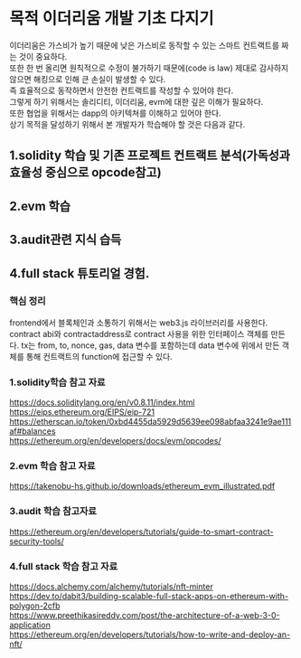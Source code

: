 # 목적 이더리움 개발 기초 다지기 <br>
이더리움은 가스비가 높기 때문에 낮은 가스비로 동작할 수 있는 스마트 컨트랙트를 짜는 것이 중요하다.<br> 또한 한 번 올리면 원칙적으로 수정이 불가하기 때문에(code is law) 제대로 감사하지 않으면 해킹으로 인해 큰 손실이 발생할 수 있다.<br> 즉 효율적으로 동작하면서 안전한 컨트랙트를 작성할 수 있어야 한다.<br> 그렇게 하기 위해서는 솔리디티, 이더리움, evm에 대한 깊은 이해가 필요하다.<br> 또한 협업을 위해서는 dapp의 아키텍쳐를 이해하고 있어야 한다.<br>
상기 목적을 달성하기 위해서 본 개발자가 학습해야 할 것은 다음과 같다.<br>
## 1.solidity 학습 및 기존 프로젝트 컨트랙트 분석(가독성과 효율성 중심으로 opcode참고)<br>
## 2.evm 학습<br>
## 3.audit관련 지식 습득<br>
## 4.full stack 튜토리얼 경험.<br>
### 핵심 정리<br>
frontend에서 블록체인과 소통하기 위해서는 web3.js 라이브러리를 사용한다.
contract abi와 contractaddress로 contract 사용을 위한 인터페이스 객체를 만든다.
tx는 from, to, nonce, gas, data 변수를 포함하는데 data 변수에 위에서 만든 객체를 통해 컨트랙트의 function에 접근할 수 있다.

### 1.solidity학습 참고 자료<br>
https://docs.soliditylang.org/en/v0.8.11/index.html<br>
https://eips.ethereum.org/EIPS/eip-721<br>
https://etherscan.io/token/0xbd4455da5929d5639ee098abfaa3241e9ae111af#balances<br>
https://ethereum.org/en/developers/docs/evm/opcodes/

### 2.evm 학습 참고 자료<br>
https://takenobu-hs.github.io/downloads/ethereum_evm_illustrated.pdf<br>

### 3.audit 학습 참고자료<br>
https://ethereum.org/en/developers/tutorials/guide-to-smart-contract-security-tools/

### 4.full stack 학습 참고 자료<br>
https://docs.alchemy.com/alchemy/tutorials/nft-minter<br>
https://dev.to/dabit3/building-scalable-full-stack-apps-on-ethereum-with-polygon-2cfb<br>
https://www.preethikasireddy.com/post/the-architecture-of-a-web-3-0-application<br>
https://ethereum.org/en/developers/tutorials/how-to-write-and-deploy-an-nft/<br>